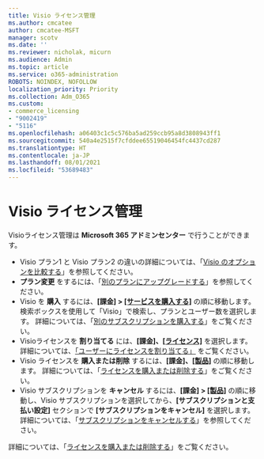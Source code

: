 ```yaml
---
title: Visio ライセンス管理
ms.author: cmcatee
author: cmcatee-MSFT
manager: scotv
ms.date: ''
ms.reviewer: nicholak, micurn
ms.audience: Admin
ms.topic: article
ms.service: o365-administration
ROBOTS: NOINDEX, NOFOLLOW
localization_priority: Priority
ms.collection: Adm_O365
ms.custom:
- commerce_licensing
- "9002419"
- "5116"
ms.openlocfilehash: a06403c1c5c576ba5ad259ccb95a8d3808943ff1
ms.sourcegitcommit: 540a4e2515f7cfddee65519046454fc4437cd287
ms.translationtype: HT
ms.contentlocale: ja-JP
ms.lasthandoff: 08/01/2021
ms.locfileid: "53689483"
---
```

# <a name="visio-license-management"></a>Visio ライセンス管理

Visioライセンス管理は **Microsoft 365 アドミンセンター** で行うことができます。

- Visio プラン1 と Visio プラン2 の違いの詳細については、「[Visio のオプションを比較する](https://www.microsoft.com/microsoft-365/visio/microsoft-visio-plans-and-pricing-compare-visio-options?rtc=1)」を参照してください。
- **プラン変更** をするには、「[別のプランにアップグレードする](/microsoft-365/commerce/subscriptions/upgrade-to-different-plan)」を参照してください。
- Visio を **購入** するには、**[課金] > [[サービスを購入する]](https://go.microsoft.com/fwlink/p/?linkid=868433)** の順に移動します。 検索ボックスを使用して「Visio」で検索し、プランとユーザー数を選択します。 詳細については、「[別のサブスクリプションを購入する](/microsoft-365/commerce/try-or-buy-microsoft-365#buy-a-different-subscription)」をご覧ください。
- Visioライセンスを **割り当てる** には、**[課金]、[[ライセンス]](https://go.microsoft.com/fwlink/p/?linkid=842264)** を選択します。 詳細については、[「ユーザーにライセンスを割り当てる」](/microsoft-365/admin/manage/assign-licenses-to-users) をご覧ください。
- Visio ライセンスを **購入または削除** するには、**[課金]、[[製品]](https://go.microsoft.com/fwlink/p/?linkid=842054)** の順に移動します。 詳細については、「[ライセンスを購入または削除する](/microsoft-365/commerce/licenses/buy-licenses#buy-or-remove-licenses-for-your-business-subscription)」をご覧ください。
- Visio サブスクリプションを **キャンセル** するには、**[課金] > [[製品]](https://go.microsoft.com/fwlink/p/?linkid=842054)** の順に移動し、Visio サブスクリプションを選択してから、**[サブスクリプションと支払い設定]** セクションで **[サブスクリプションをキャンセル]** を選択します。詳細については、「[サブスクリプションをキャンセルする](/microsoft-365/commerce/subscriptions/cancel-your-subscription)」を参照してください。

詳細については、「[ライセンスを購入または削除する](/microsoft-365/commerce/licenses/buy-licenses)」をご覧ください。